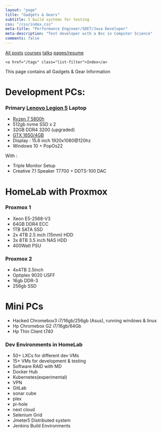 ```yaml
---
layout: "page"
title: "Gadgets & Gears"
subtitle: I build systems for testing
css: "/css/index.css"
meta-title: "Performance Engineer/SDET/Java Developer"
meta-description: "Test developer with a Bsc in Computer Science"
comments: false
---
```

<div class="list-filters">
    <a href="/" class="list-filter filter-selected">All posts</a>
    <a href="/courses" class="list-filter">courses</a>
	<a href="/talks" class="list-filter">talks</a>
    <a href="/resume" class="list-filter">pages/resume</a>

    <a href="/tags" class="list-filter">Index</a>
</div>

This page contains all Gadgets & Gear Information

# Development PCs: 
### Primary [Lenovo Legion 5](https://www.amazon.com/Lenovo-Legion-Gaming-Laptop-7-5800H/dp/B09QLF33NQ?th=1) Laptop
- [Ryzen 7 5800h](https://www.cpubenchmark.net/cpu.php?cpu=AMD+Ryzen+7+5800H&id=3907)
- 512gb nvme SSD x 2
- 32GB DDR4 3200 (upgraded)
- [GTX 1650/4GB](https://www.videocardbenchmark.net/gpu.php?gpu=GeForce+GTX+1650+%28Mobile%29&id=4090)
- Display : 15.6 inch 1920x1080@120hz
- Windows 10 + PopOs22

With : 
- Triple Monitor Setup
- Creative 7.1 Speaker T7700 + DDTS-100 DAC

# HomeLab with Proxmox
### Proxmox 1
- Xeon E5-2568-V3
- 64GB DDR4 ECC
- 1TB SATA SSD
- 2x 4TB 2.5 inch (15mm) HDD
- 3x 8TB 3.5 inch NAS HDD
- 400Watt PSU

### Proxmox 2
- 4x4TB 2.5inch
- Optiplex 9020 USFF
- 16gb DDR-3
- 256gb SSD

# Mini PCs 
- Hacked Chromebox3 i7/16gb/256gb (Asus), running windows & linux
- Hp Chromebox G2 i7/16gb/64Gb
- Hp Thin Client t740

### Dev Environments in HomeLab
- 50+ LXCs for different dev VMs
- 15+ VMs for development & testing
- Software RAID with MD 
- Docker Hub
- Kubernetes(experimental) 
- VPN
- GitLab
- sonar cube
- plex
- pi-hole
- next cloud
- Selenium Grid 
- Jmeter5 Distributed system
- Jenkins Build Environments
